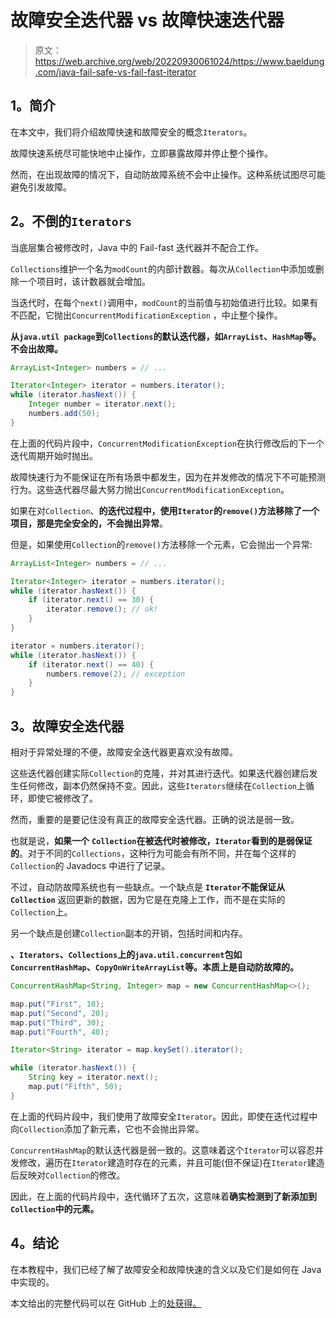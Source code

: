 # 故障安全迭代器 vs 故障快速迭代器

> 原文：<https://web.archive.org/web/20220930061024/https://www.baeldung.com/java-fail-safe-vs-fail-fast-iterator>

## 1。简介

在本文中，我们将介绍故障快速和故障安全的概念`Iterators`。

故障快速系统尽可能快地中止操作，立即暴露故障并停止整个操作。

然而，在出现故障的情况下，自动防故障系统不会中止操作。这种系统试图尽可能避免引发故障。

## 2。不倒的`Iterators`

当底层集合被修改时，Java 中的 Fail-fast 迭代器并不配合工作。

`Collections`维护一个名为`modCount`的内部计数器。每次从`Collection`中添加或删除一个项目时，该计数器就会增加。

当迭代时，在每个`next()`调用中，`modCount`的当前值与初始值进行比较。如果有不匹配，它抛出`ConcurrentModificationException` ，中止整个操作。

**从`java.util package`到`Collections`的默认迭代器，如`ArrayList`、`HashMap`等。不会出故障。**

```java
ArrayList<Integer> numbers = // ...

Iterator<Integer> iterator = numbers.iterator();
while (iterator.hasNext()) {
    Integer number = iterator.next();
    numbers.add(50);
}
```

在上面的代码片段中，`ConcurrentModificationException`在执行修改后的下一个迭代周期开始时抛出。

故障快速行为不能保证在所有场景中都发生，因为在并发修改的情况下不可能预测行为。这些迭代器尽最大努力抛出`ConcurrentModificationException`。

如果在对`Collection`、**的迭代过程中，使用`Iterator`的`remove()`方法移除了一个项目，那是完全安全的，不会抛出异常**。

但是，如果使用`Collection`的`remove()`方法移除一个元素，它会抛出一个异常:

```java
ArrayList<Integer> numbers = // ...

Iterator<Integer> iterator = numbers.iterator();
while (iterator.hasNext()) {
    if (iterator.next() == 30) {
        iterator.remove(); // ok!
    }
}

iterator = numbers.iterator();
while (iterator.hasNext()) {
    if (iterator.next() == 40) {
        numbers.remove(2); // exception
    }
}
```

## 3。故障安全迭代器

相对于异常处理的不便，故障安全迭代器更喜欢没有故障。

这些迭代器创建实际`Collection`的克隆，并对其进行迭代。如果迭代器创建后发生任何修改，副本仍然保持不变。因此，这些`Iterators`继续在`Collection`上循环，即使它被修改了。

然而，重要的是要记住没有真正的故障安全迭代器。正确的说法是弱一致。

也就是说，**如果一个** **`Collection`在被迭代时被修改，`Iterator`看到的是弱保证的**。对于不同的`Collections`，这种行为可能会有所不同，并在每个这样的`Collection`的 Javadocs 中进行了记录。

不过，自动防故障系统也有一些缺点。一个缺点是 **`Iterator`不能保证从`Collection`** 返回更新的数据，因为它是在克隆上工作，而不是在实际的 `Collection`上。

另一个缺点是创建`Collection`副本的开销，包括时间和内存。

**、`Iterators`、`Collections`上的`java.util.concurrent`包如`ConcurrentHashMap`、`CopyOnWriteArrayList`等。本质上是自动防故障的。**

```java
ConcurrentHashMap<String, Integer> map = new ConcurrentHashMap<>();

map.put("First", 10);
map.put("Second", 20);
map.put("Third", 30);
map.put("Fourth", 40);

Iterator<String> iterator = map.keySet().iterator();

while (iterator.hasNext()) {
    String key = iterator.next();
    map.put("Fifth", 50);
}
```

在上面的代码片段中，我们使用了故障安全`Iterator`。因此，即使在迭代过程中向`Collection`添加了新元素，它也不会抛出异常。

`ConcurrentHashMap`的默认迭代器是弱一致的。这意味着这个`Iterator`可以容忍并发修改，遍历在`Iterator`建造时存在的元素，并且可能(但不保证)在`Iterator`建造后反映对`Collection`的修改。

因此，在上面的代码片段中，迭代循环了五次，这意味着**确实检测到了新添加到`Collection`中的元素。**

## 4。结论

在本教程中，我们已经了解了故障安全和故障快速的含义以及它们是如何在 Java 中实现的。

本文给出的完整代码可以在 GitHub 上的[处获得。](https://web.archive.org/web/20220625231750/https://github.com/eugenp/tutorials/tree/master/core-java-modules/core-java-collections-3)